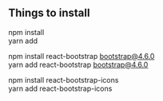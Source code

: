 
## Things to install

npm install\
yarn add

npm install react-bootstrap bootstrap@4.6.0\
yarn add react-bootstrap bootstrap@4.6.0

npm install react-bootstrap-icons\
yarn add react-bootstrap-icons
